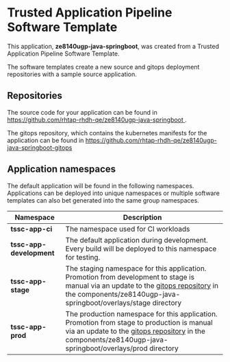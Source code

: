 # Trusted Application Pipeline Software Template

This application, **ze8140ugp-java-springboot**, was created from a Trusted Application Pipeline Software Template.

The software templates create a new source and gitops deployment repositories with a sample source application. 

## Repositories

The source code for your application can be found in [https://github.com/rhtap-rhdh-qe/ze8140ugp-java-springboot ](https://github.com/rhtap-rhdh-qe/ze8140ugp-java-springboot ).
 
The gitops repository, which contains the kubernetes manifests for the application can be found in 
[https://github.com/rhtap-rhdh-qe/ze8140ugp-java-springboot-gitops ](https://github.com/rhtap-rhdh-qe/ze8140ugp-java-springboot-gitops ) 

## Application namespaces 

The default application will be found in the following namespaces. Applications can be deployed into unique namespaces or multiple software templates can also bet generated into the same group namespaces.  

|  Namespace   |  Description   |  
| -------- | -------- |
| **tssc-app-ci** | The namespace used for CI workloads |
| **tssc-app-development** | The default application during development. Every build will be deployed to this namespace for testing. |
| **tssc-app-stage** | The staging namespace for this application. Promotion from development to stage is manual via an update to the [gitops repository](https://github.com/rhtap-rhdh-qe/ze8140ugp-java-springboot-gitops ) in the components/ze8140ugp-java-springboot/overlays/stage directory |
| **tssc-app-prod** | The production namespace for this application. Promotion from stage to production is manual via an update to the [gitops repository](https://github.com/rhtap-rhdh-qe/ze8140ugp-java-springboot-gitops ) in the components/ze8140ugp-java-springboot/overlays/prod directory |